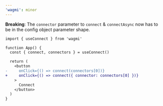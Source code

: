 ```yaml
---
'wagmi': minor
---
```


**Breaking**: The `connector` parameter to `connect` & `connectAsync` now has to be in the config object parameter shape.

```diff
import { useConnect } from 'wagmi'

function App() {
  const { connect, connectors } = useConnect()

  return (
    <button
-     onClick={() => connect(connectors[0])}
+     onClick={() => connect({ connector: connectors[0] })}
    >
      Connect
    </button>
  )
}
```
